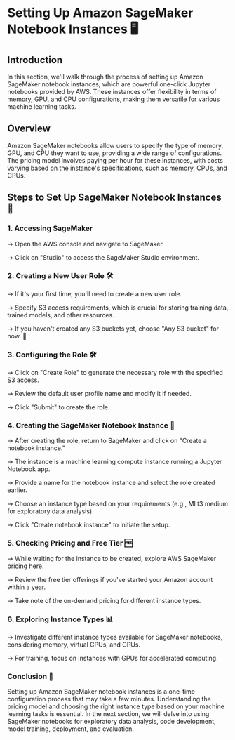 # Setting Up Amazon SageMaker Notebook Instances 🖥️
## Introduction
In this section, we'll walk through the process of setting up Amazon SageMaker notebook instances, which are powerful one-click Jupyter notebooks provided by AWS. These instances offer flexibility in terms of memory, GPU, and CPU configurations, making them versatile for various machine learning tasks.

## Overview
Amazon SageMaker notebooks allow users to specify the type of memory, GPU, and CPU they want to use, providing a wide range of configurations. The pricing model involves paying per hour for these instances, with costs varying based on the instance's specifications, such as memory, CPUs, and GPUs.

## Steps to Set Up SageMaker Notebook Instances 📝
### 1. Accessing SageMaker
→ Open the AWS console and navigate to SageMaker.

→ Click on "Studio" to access the SageMaker Studio environment.

### 2. Creating a New User Role 🛠️ 
→ If it's your first time, you'll need to create a new user role.

→ Specify S3 access requirements, which is crucial for storing training data, trained models, and other resources.

→ If you haven't created any S3 buckets yet, choose "Any S3 bucket" for now. 📂

### 3. Configuring the Role 🛠️
→ Click on "Create Role" to generate the necessary role with the specified S3 access.

→ Review the default user profile name and modify it if needed.

→ Click "Submit" to create the role.

### 4. Creating the SageMaker Notebook Instance 🧠
→ After creating the role, return to SageMaker and click on "Create a notebook instance."

→ The instance is a machine learning compute instance running a Jupyter Notebook app.

→ Provide a name for the notebook instance and select the role created earlier.

→ Choose an instance type based on your requirements (e.g., Ml t3 medium for exploratory data analysis).

→ Click "Create notebook instance" to initiate the setup.

### 5. Checking Pricing and Free Tier 🆓
→ While waiting for the instance to be created, explore AWS SageMaker pricing here.

→ Review the free tier offerings if you've started your Amazon account within a year.

→ Take note of the on-demand pricing for different instance types.

### 6. Exploring Instance Types 📊
→ Investigate different instance types available for SageMaker notebooks, considering memory, virtual CPUs, and GPUs.

→ For training, focus on instances with GPUs for accelerated computing.

### Conclusion 🤝
Setting up Amazon SageMaker notebook instances is a one-time configuration process that may take a few minutes. Understanding the pricing model and choosing the right instance type based on your machine learning tasks is essential. In the next section, we will delve into using SageMaker notebooks for exploratory data analysis, code development, model training, deployment, and evaluation.
